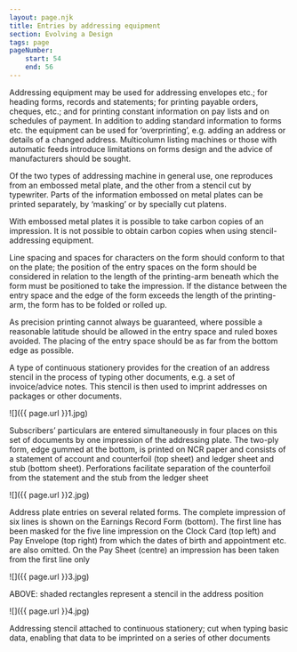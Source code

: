 ```yaml
---
layout: page.njk
title: Entries by addressing equipment
section: Evolving a Design
tags: page
pageNumber:
    start: 54
    end: 56
---
```


Addressing equipment may be used for addressing envelopes etc.; for heading forms, records and statements; for printing payable orders, cheques, etc.; and for printing constant information on pay lists and on schedules of payment. In addition to adding standard information to forms etc. the equipment can be used for ‘overprinting’, e.g. adding an address or details of a changed address. Multicolumn listing machines or those with automatic feeds introduce limitations on forms design and the advice of manufacturers should be sought.

Of the two types of addressing machine in general use, one reproduces from an embossed metal plate, and the other from a stencil cut by typewriter. Parts of the information embossed on metal plates can be printed separately, by ‘masking’ or by specially cut platens.

With embossed metal plates it is possible to take carbon copies of an impression. It is not possible to obtain carbon copies when using stencil-addressing equipment.

Line spacing and spaces for characters on the form should conform to that on the plate; the position of the entry spaces on the form should be considered in relation to the length of the printing-arm beneath which the form must be positioned to take the
impression. If the distance between the entry space and the edge of the form exceeds the length of the printing-arm, the form has to be folded or rolled up.

As precision printing cannot always be guaranteed, where possible a reasonable latitude should be allowed in the entry space and ruled boxes avoided. The placing of the entry space should be as far from the bottom edge as possible.

A type of continuous stationery provides for the creation of an address stencil in the process of typing other documents, e.g. a set of invoice/advice notes. This stencil is then used to imprint addresses on packages or other documents.

![]({{ page.url }}1.jpg)

Subscribers’ particulars are entered simultaneously in four places on this set of documents by one impression of the addressing plate. The two-ply form, edge gummed at the bottom, is printed on NCR paper and consists of a statement of account and counterfoil (top sheet) and ledger sheet and stub (bottom sheet). Perforations facilitate separation of the counterfoil from the statement and the stub from the ledger sheet

![]({{ page.url }}2.jpg)

Address plate entries on several related forms. The complete impression of six lines is shown on the Earnings Record
Form (bottom). The first line has been masked for the five line impression on the Clock Card (top left) and Pay Envelope (top right) from which the dates of birth and appointment etc. are also omitted.
On the Pay Sheet (centre) an impression has been taken from the first line only

![]({{ page.url }}3.jpg)

ABOVE: shaded rectangles represent a stencil in the address position

![]({{ page.url }}4.jpg)

Addressing stencil attached to continuous stationery; cut when typing basic data, enabling that data to be imprinted on a series of other documents
